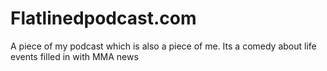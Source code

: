 # Flatlinedpodcast.com
A piece of my podcast which is also a piece of me. Its a comedy about life events filled in with MMA news
